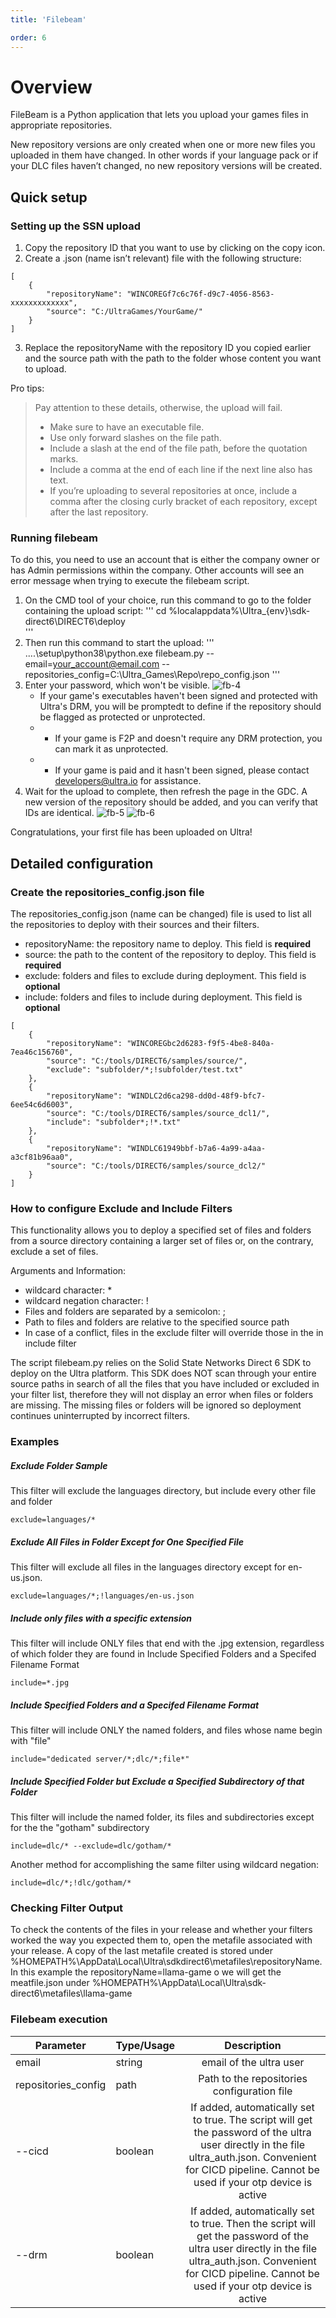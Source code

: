 ```yaml
---
title: 'Filebeam'

order: 6
---
```


# Overview

FileBeam is a Python application that lets you upload your games files in appropriate repositories.

New repository versions are only created when one or more new files you uploaded in them have changed. In other words if your language pack or if your DLC files haven’t changed, no new repository versions will be created.

## Quick setup

### Setting up the SSN upload

1. Copy the repository ID that you want to use by clicking on the copy icon.
2. Create a .json (name isn’t relevant) file with the following structure:

```
[
    {
        "repositoryName": "WINCOREGf7c6c76f-d9c7-4056-8563-xxxxxxxxxxxxx",
        "source": "C:/UltraGames/YourGame/"
    }
]
```
3. Replace the repositoryName with the repository ID you copied earlier and the source path with the path to the folder whose content you want to upload.

Pro tips:

> Pay attention to these details, otherwise, the upload will fail.
> * Make sure to have an executable file.
> * Use only forward slashes on the file path.
> * Include a slash at the end of the file path, before the quotation marks.
> * Include a comma at the end of each line if the next line also has text.
> * If you’re uploading to several repositories at once, include a comma after the closing curly bracket of each repository, except after the last repository.

### Running filebeam

To do this, you need to use an account that is either the company owner or has Admin permissions within the company. Other accounts will see an error message when trying to execute the filebeam script.

1. On the CMD tool of your choice, run this command to go to the folder containing the upload script:
'''
cd %localappdata%\Ultra_{env}\sdk-direct6\DIRECT6\deploy\
'''
2. Then run this command to start the upload:
'''
..\..\setup\python38\python.exe filebeam.py --email=your_account@email.com --repositories_config=C:\Ultra_Games\Repo\repo_config.json
'''
3. Enter your password, which won't be visible.
![fb-4](/images/gdc/fb-4.png)
    * If your game's executables haven't been signed and protected with Ultra's DRM, you will be promptedt to define if the repository should be flagged as protected or unprotected.
    * * If your game is F2P and doesn't require any DRM protection, you can mark it as unprotected.
    * * If your game is paid and it hasn't been signed, please contact [developers@ultra.io](mailto:developers@ultra.io) for assistance.
5. Wait for the upload to complete, then refresh the page in the GDC. A new version of the repository should be added, and you can verify that IDs are identical.
![fb-5](/images/gdc/fb-5.png)
![fb-6](/images/gdc/fb-6.png)

Congratulations, your first file has been uploaded on Ultra!

## Detailed configuration

### Create the repositories_config.json file

The repositories_config.json (name can be changed) file is used to list all the repositories to deploy with their sources and their filters.

* repositoryName: the repository name to deploy. This field is **required**
* source: the path to the content of the repository to deploy. This field is **required**
* exclude: folders and files to exclude during deployment. This field is **optional**
* include: folders and files to include during deployment. This field is **optional**

```
[
    {
        "repositoryName": "WINCOREGbc2d6283-f9f5-4be8-840a-7ea46c156760",
        "source": "C:/tools/DIRECT6/samples/source/",
        "exclude": "subfolder/*;!subfolder/test.txt"
    },
    {
        "repositoryName": "WINDLC2d6ca298-dd0d-48f9-bfc7-6ee54c6d6003",
        "source": "C:/tools/DIRECT6/samples/source_dcl1/",
        "include": "subfolder*;!*.txt"
    },
    {
        "repositoryName": "WINDLC61949bbf-b7a6-4a99-a4aa-a3cf81b96aa0",
        "source": "C:/tools/DIRECT6/samples/source_dcl2/"
    }
]
```

### How to configure Exclude and Include Filters

This functionality allows you to deploy a specified set of files and folders from a source directory containing a larger set of files or, on the contrary, exclude a set of files.

Arguments and Information:
* wildcard character: *
* wildcard negation character: !
* Files and folders are separated by a semicolon: ;
* Path to files and folders are relative to the specified source path
* In case of a conflict, files in the exclude filter will override those in the in include filter

The script filebeam.py relies on the Solid State Networks Direct 6 SDK to deploy on the Ultra platform. This SDK does NOT scan through
your entire source paths in search of all the files that you have included or excluded in your filter list, therefore they will not display an error
when files or folders are missing. The missing files or folders will be ignored so deployment continues uninterrupted by incorrect filters.

### Examples

##### Exclude Folder Sample

This filter will exclude the languages directory, but include every other file and folder
```
exclude=languages/*
```

##### Exclude All Files in Folder Except for One Specified File

This filter will exclude all files in the languages directory except for en-us.json.
```
exclude=languages/*;!languages/en-us.json
```

##### Include only files with a specific extension

This filter will include ONLY files that end with the .jpg extension, regardless of which folder they are found in
Include Specified Folders and a Specifed Filename Format
```
include=*.jpg
```

##### Include Specified Folders and a Specifed Filename Format

This filter will include ONLY the named folders, and files whose name begin with "file"
```
include="dedicated server/*;dlc/*;file*"
```

##### Include Specified Folder but Exclude a Specified Subdirectory of that Folder

This filter will include the named folder, its files and subdirectories except for the the "gotham" subdirectory
```
include=dlc/* --exclude=dlc/gotham/*
```
Another method for accomplishing the same filter using wildcard negation:
```
include=dlc/*;!dlc/gotham/*
```

### Checking Filter Output

To check the contents of the files in your release and whether your filters worked the way you expected them to, open the metafile associated with your release. A copy of the last metafile created is stored under %HOMEPATH%\AppData\Local\Ultra\sdkdirect6\metafiles\repositoryName. In this example the repositoryName=llama-game o we will get the meatfile.json under %HOMEPATH%\AppData\Local\Ultra\sdk-direct6\metafiles\llama-game

### Filebeam execution

| Parameter | Type/Usage | Description |
| ---- | ---- | :----: |
| email  | string  | email of the ultra user |
| repositories_config | path | Path to the repositories configuration file |
| --cicd | boolean | If added, automatically set to true. The script will get the password of the ultra user directly in the file ultra_auth.json. Convenient for CICD pipeline. Cannot be used if your otp device is active |
| --drm | boolean | If added, automatically set to true. Then the script will get the password of the ultra user directly in the file ultra_auth.json. Convenient for CICD pipeline. Cannot be used if your otp device is active |

